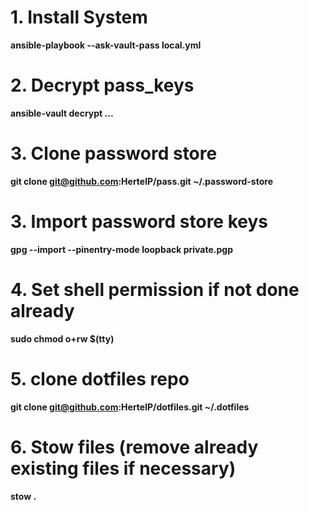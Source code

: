 # 1. Install System
**ansible-playbook --ask-vault-pass local.yml**

# 2. Decrypt pass_keys
**ansible-vault decrypt ...**

# 3. Clone password store
**git clone git@github.com:HertelP/pass.git ~/.password-store**

# 3. Import password store keys
**gpg --import --pinentry-mode loopback private.pgp**

# 4. Set shell permission if not done already
**sudo chmod o+rw $(tty)**

# 5. clone dotfiles repo
**git clone git@github.com:HertelP/dotfiles.git ~/.dotfiles**

# 6. Stow files (remove already existing files if necessary)
**stow .**

